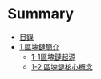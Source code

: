 # Summary

* [目錄](README.md)
* [1.區塊鏈簡介](chapter1.md)
  * [1-1區塊鏈起源](chapter1/1-1qu-kuai-lian-qi-yuan.md)
  * [1-2 區塊鏈核心概念](chapter1/1-2-qu-kuai-lian-he-xin-gai-nian.md)


